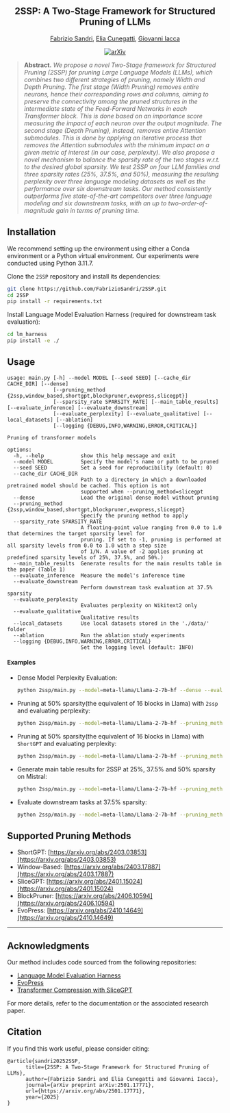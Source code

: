 <div align="center">

  ## 2SSP: A Two-Stage Framework for Structured Pruning of LLMs
  
  [Fabrizio Sandri](https://fabriziosandri.github.io/), [Elia Cunegatti](https://eliacunegatti.github.io/), [Giovanni Iacca](https://sites.google.com/site/giovanniiacca/)
  
  [![arXiv](https://img.shields.io/badge/arXiv-2501.17771-b31b1b.svg)](https://arxiv.org/abs/2501.17771)
</div>

> **Abstract.** 
*We propose a novel Two-Stage framework for Structured Pruning (2SSP) for pruning Large Language Models (LLMs), which combines two different strategies of pruning, namely Width and Depth Pruning. The first stage (Width Pruning) removes entire neurons, hence their corresponding rows and columns, aiming to preserve the connectivity among the pruned structures in the intermediate state of the Feed-Forward Networks in each Transformer block. This is done based on an importance score measuring the impact of each neuron over the output magnitude. The second stage (Depth Pruning), instead, removes entire Attention submodules. This is done by applying an iterative process that removes the Attention submodules with the minimum impact on a given metric of interest (in our case, perplexity). We also propose a novel mechanism to balance the sparsity rate of the two stages w.r.t. to the desired global sparsity. We test 2SSP on four LLM families and three sparsity rates (25%, 37.5%, and 50%), measuring the resulting perplexity over three language modeling datasets as well as the performance over six downstream tasks. Our method consistently outperforms five state-of-the-art competitors over three language modeling and six downstream tasks, with an up to two-order-of-magnitude gain in terms of pruning time.*

## Installation

We recommend setting up the environment using either a Conda environment or a Python virtual environment. Our experiments were conducted using Python 3.11.7.

Clone the `2SSP` repository and install its dependencies:
```bash
git clone https://github.com/FabrizioSandri/2SSP.git
cd 2SSP
pip install -r requirements.txt
```

Install Language Model Evaluation Harness (required for downstream task evaluation):
```bash
cd lm_harness
pip install -e ./
```

## Usage

```
usage: main.py [-h] --model MODEL [--seed SEED] [--cache_dir CACHE_DIR] [--dense]
               [--pruning_method {2ssp,window_based,shortgpt,blockpruner,evopress,slicegpt}]
               [--sparsity_rate SPARSITY_RATE] [--main_table_results] [--evaluate_inference] [--evaluate_downstream]
               [--evaluate_perplexity] [--evaluate_qualitative] [--local_datasets] [--ablation]
               [--logging {DEBUG,INFO,WARNING,ERROR,CRITICAL}]

Pruning of transformer models

options:
  -h, --help            show this help message and exit
  --model MODEL         Specify the model's name or path to be pruned
  --seed SEED           Set a seed for reproducibility (default: 0)
  --cache_dir CACHE_DIR
                        Path to a directory in which a downloaded pretrained model should be cached. This option is not
                        supported when --pruning_method=slicegpt
  --dense               Load the original dense model without pruning
  --pruning_method {2ssp,window_based,shortgpt,blockpruner,evopress,slicegpt}
                        Specify the pruning method to apply
  --sparsity_rate SPARSITY_RATE
                        A floating-point value ranging from 0.0 to 1.0 that determines the target sparsity level for
                        pruning. If set to -1, pruning is performed at all sparsity levels from 0.0 to 1.0 with a step size
                        of 1/N. A value of -2 applies pruning at predefined sparsity levels of 25%, 37.5%, and 50%.)
  --main_table_results  Generate results for the main results table in the paper (Table 1)
  --evaluate_inference  Measure the model's inference time
  --evaluate_downstream
                        Perform downstream task evaluation at 37.5% sparsity
  --evaluate_perplexity
                        Evaluates perplexity on Wikitext2 only
  --evaluate_qualitative
                        Qualitative results
  --local_datasets      Use local datasets stored in the './data/' folder
  --ablation            Run the ablation study experiments
  --logging {DEBUG,INFO,WARNING,ERROR,CRITICAL}
                        Set the logging level (default: INFO)
```

#### Examples
- Dense Model Perplexity Evaluation:
   ```bash
   python 2ssp/main.py --model=meta-llama/Llama-2-7b-hf --dense --evaluate_perplexity
   ```

- Pruning at 50% sparsity(the equivalent of 16 blocks in Llama) with `2ssp` and evaluating perplexity:
   ```bash
   python 2ssp/main.py --model=meta-llama/Llama-2-7b-hf --pruning_method=2ssp --num_prune=16 --evaluate_perplexity
   ```
- Pruning at 50% sparsity(the equivalent of 16 blocks in Llama) with `ShortGPT` and evaluating perplexity:
   ```bash
   python 2ssp/main.py --model=meta-llama/Llama-2-7b-hf --pruning_method=shortgpt --num_prune=16 --evaluate_perplexity
   ```

- Generate main table results for 2SSP at 25%, 37.5% and 50% sparsity on Mistral:
   ```bash
   python 2ssp/main.py --model=meta-llama/Llama-2-7b-hf --pruning_method=2ssp --num_prune=-2 --main_table_results
   ```

- Evaluate downstream tasks at 37.5% sparsity:
   ```bash
   python 2ssp/main.py --model=meta-llama/Llama-2-7b-hf --pruning_method=2ssp --num_prune=12 --evaluate_downstream
   ```

## Supported Pruning Methods

- ShortGPT: [https://arxiv.org/abs/2403.03853](https://arxiv.org/abs/2403.03853)
- Window-Based: [https://arxiv.org/abs/2403.17887](https://arxiv.org/abs/2403.17887)
- SliceGPT: [https://arxiv.org/abs/2401.15024](https://arxiv.org/abs/2401.15024)
- BlockPruner: [https://arxiv.org/abs/2406.10594](https://arxiv.org/abs/2406.10594)
- EvoPress: [https://arxiv.org/abs/2410.14649](https://arxiv.org/abs/2410.14649)

---

## Acknowledgments

Our method includes code sourced from the following repositories:
- [Language Model Evaluation Harness](https://github.com/EleutherAI/lm-evaluation-harness)
- [EvoPress](https://github.com/IST-DASLab/EvoPress)
- [Transformer Compression with SliceGPT](https://github.com/microsoft/TransformerCompression/)

For more details, refer to the documentation or the associated research paper.



## Citation
If you find this work useful, please consider citing:
```
@article{sandri20252SSP,
      title={2SSP: A Two-Stage Framework for Structured Pruning of LLMs}, 
      author={Fabrizio Sandri and Elia Cunegatti and Giovanni Iacca},
      journal={arXiv preprint arXiv:2501.17771},
      url={https://arxiv.org/abs/2501.17771},
      year={2025}
}
```